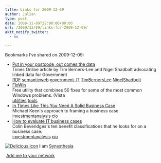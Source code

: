```yaml
---
title: Links for 2009-12-09
author: Julian
type: post
date: 2009-12-09T22:00:00+00:00
url: /2009/12/09/links-for-2009-12-09/
aktt_notify_twitter:
  - no

---
```

Bookmarks I&#8217;ve shared on 2009-12-09:

  * [Put in your postcode, out comes the data][1]  
    Times Online article by Tim Berners-Lee and Nigel Shadbolt advocating linked data for Government  
    [RDF][2] [semanticweb][3] [government-IT][4] [TimBernersLee][5] [NigelShadbolt][6] 
  * [FixWin][7]  
    Free utility that combines 50 fixes for some of the most common Windows problems. (Vista  
    [utilities][8] [tools][9] 
  * [In Times Like This You Need A Solid Business Case][10]  
    Michael Keen's approach to framing a business case  
    [investmentanalysis][11] [cio][12] 
  * [How to evaluate IT business cases][13]  
    Colin Beveridges's ten benefit classifications that he looks for on a business case.  
    [investmentanalysis][11] [cio][12] 

<p class="deliciouslink">
  <a href="http://del.icio.us/synesthesia" title="See all my bookmarks on del.icio.us"><img src="https://www.synesthesia.co.uk/images/deliciousicon.jpg" alt="Delicious icon" /></a>&nbsp;I am <a href="http://del.icio.us/synesthesia" title="See all my bookmarks on del.icio.us">Synesthesia</a>
</p>

<p class="deliciouslink">
  <a href="http://del.icio.us/network?add=synesthesia" title="Add me to your del.icio.us network"><img src="https://www.synesthesia.co.uk/images/add.gif" alt="" /></a>&nbsp;<a href="http://del.icio.us/network?add=synesthesia" title="Add me to your del.icio.us network">Add me to your network</a>
</p>

 [1]: http://www.timesonline.co.uk/tol/comment/columnists/guest_contributors/article6920761.ece
 [2]: http://delicious.com/synesthesia/RDF
 [3]: http://delicious.com/synesthesia/semanticweb
 [4]: http://delicious.com/synesthesia/government-IT
 [5]: http://delicious.com/synesthesia/TimBernersLee
 [6]: http://delicious.com/synesthesia/NigelShadbolt
 [7]: http://www.online-tech-tips.com/windows-7/troubleshoot-windows-7-errors
 [8]: http://delicious.com/synesthesia/utilities
 [9]: http://delicious.com/synesthesia/tools
 [10]: http://www.dabcc.com/article.aspx?id=10233
 [11]: http://delicious.com/synesthesia/investmentanalysis
 [12]: http://delicious.com/synesthesia/cio
 [13]: http://www.colin-beveridge.com/index.php/how-to-evaluate-it-business-cases